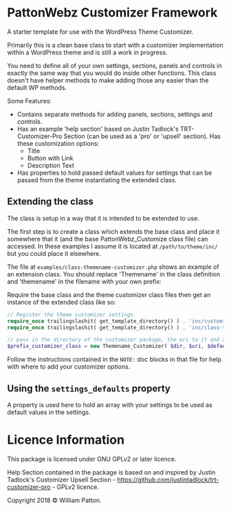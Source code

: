 # PattonWebz Customizer Framework
A starter template for use with the WordPress Theme Customizer.

Primarily this is a clean base class to start with a customizer implementation within a WordPress theme and is still a work in progress.

You need to define all of your own settings, sections, panels and controls in exactly the same way that you would do inside other functions. This class doesn't have helper methods to make adding those any easier than the default WP methods.

Some Features:

* Contains separate methods for adding panels, sections, settings and controls.
* Has an example 'help section' based on Justin Tadlock's TRT-Customizer-Pro Section (can be used as a 'pro' or 'upsell' section). Has these customization options:
  * Title
  * Button with Link
  * Description Text
* Has properties to hold passed default values for settings that can be passed from the theme instantiating the extended class.

## Extending the class

The class is setup in a way that it is intended to be extended to use.

The first step is to create a class which extends the base class and place it somewhere that it (and the base PattonWebz_Customize class file) can accessed. In these examples I assume it is located at `/path/to/theme/inc/` but you could place it elsewhere.

The file at `examples/class-themename-customizer.php` shows an example of an extension class. You should replace 'Themename' in the class definition and 'themename' in the filename with your own prefix:

Require the base class and the theme customizer class files then get an instance of the extended class like so:

``` php
// Register the theme customizer settings.
require_once trailingslashit( get_template_directory() ) . 'inc/customizer/class-pattonwebz-customizer.php';
require_once trailingslashit( get_template_directory() ) . 'inc/class-themename-customizer.php';

// pass in the directory of the customizer package, the uri to it and an array of of setting defaults.
$prefix_customizer_class = new Themename_Customizer( $dir, $uri, $defaults );
```

Follow the instructions contained in the `NOTE:` doc blocks in that file for help with where to add your customizer options.

## Using the `settings_defaults` property

A property is used here to hold an array with your settings to be used as default values in the settings.

# Licence Information
This package is licensed under GNU GPLv2 or later licence.

Help Section contained in the package is based on and inspired by Justin Tadlock's Customizer Upsell Section - https://github.com/justintadlock/trt-customizer-pro - GPLv2 licence.

Copyright 2018 © William Patton.
